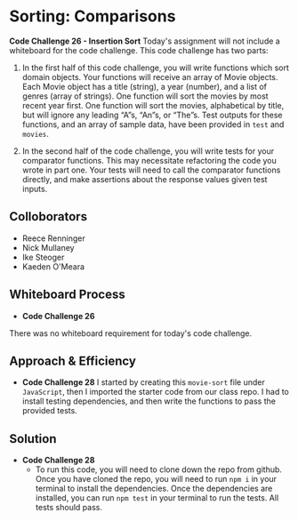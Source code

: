 # Sorting: Comparisons
<!-- Short summary or background information -->

**Code Challenge 26 - Insertion Sort**
Today's assignment will not include a whiteboard for the code challenge. This code challenge has two parts:

1. In the first half of this code challenge, you will write functions which sort domain objects. Your functions will receive an array of Movie objects. Each Movie object has a title (string), a year (number), and a list of genres (array of strings). One function will sort the movies by most recent year first. One function will sort the movies, alphabetical by title, but will ignore any leading “A”s, “An”s, or “The”s. Test outputs for these functions, and an array of sample data, have been provided in `test` and `movies`.

2. In the second half of the code challenge, you will write tests for your comparator functions. This may necessitate refactoring the code you wrote in part one. Your tests will need to call the comparator functions directly, and make assertions about the response values given test inputs.

## Colloborators

- Reece Renninger
- Nick Mullaney
- Ike Steoger
- Kaeden O'Meara

## Whiteboard Process
<!-- Embedded whiteboard image -->
- **Code Challenge 26**

There was no whiteboard requirement for today's code challenge.

## Approach & Efficiency
<!-- What approach did you take? Why? What is the Big O space/time for this approach? -->
- **Code Challenge 28**
I started by creating this `movie-sort` file under `JavaScript`, then I imported the starter code from our class repo. I had to install testing dependencies, and then write the functions to pass the provided tests.

## Solution
<!-- Show how to run your code, and examples of it in action -->

- **Code Challenge 28**
  - To run this code, you will need to clone down the repo from github. Once you have cloned the repo, you will need to run `npm i` in your terminal to install the dependencies. Once the dependencies are installed, you can run `npm test` in your terminal to run the tests. All tests should pass.
